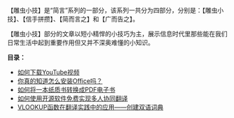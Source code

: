 【雕虫小技】是“简言”系列的一部分，该系列一共分为四部分，分别是：【雕虫小技】、【信手拼攒】、【简而言之】和【广而告之】。

【雕虫小技】部分的文章以短小精悍的小技巧为主，展示信息时代里那些能在我们日常生活中起到重要作用但又并不深奥难懂的小知识。

**目录：**

   * [如何下载YouTube视频](1.html)
   * [你真的知道怎么安装Office吗？](2.html)
   * [如何将一本纸质书转换成PDF电子书](3.html)
   * [如何使用开源软件免费实现多人协同翻译](4.html)
   * [VLOOKUP函数在翻译实践中的应用——创建双语词典](5.html)